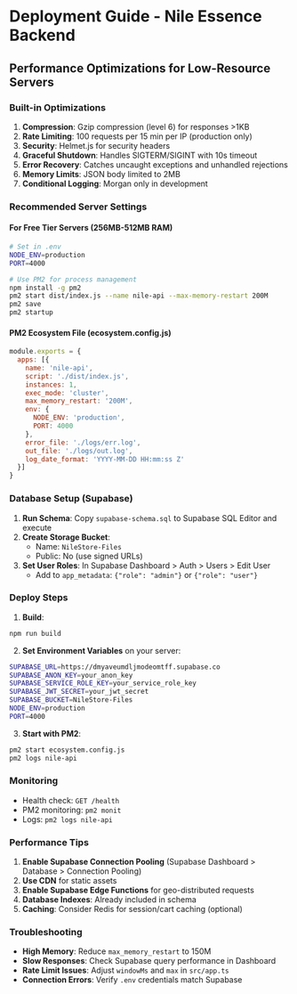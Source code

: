 # Deployment Guide - Nile Essence Backend

## Performance Optimizations for Low-Resource Servers

### Built-in Optimizations
1. **Compression**: Gzip compression (level 6) for responses >1KB
2. **Rate Limiting**: 100 requests per 15 min per IP (production only)
3. **Security**: Helmet.js for security headers
4. **Graceful Shutdown**: Handles SIGTERM/SIGINT with 10s timeout
5. **Error Recovery**: Catches uncaught exceptions and unhandled rejections
6. **Memory Limits**: JSON body limited to 2MB
7. **Conditional Logging**: Morgan only in development

### Recommended Server Settings

#### For Free Tier Servers (256MB-512MB RAM)
```bash
# Set in .env
NODE_ENV=production
PORT=4000

# Use PM2 for process management
npm install -g pm2
pm2 start dist/index.js --name nile-api --max-memory-restart 200M
pm2 save
pm2 startup
```

#### PM2 Ecosystem File (ecosystem.config.js)
```javascript
module.exports = {
  apps: [{
    name: 'nile-api',
    script: './dist/index.js',
    instances: 1,
    exec_mode: 'cluster',
    max_memory_restart: '200M',
    env: {
      NODE_ENV: 'production',
      PORT: 4000
    },
    error_file: './logs/err.log',
    out_file: './logs/out.log',
    log_date_format: 'YYYY-MM-DD HH:mm:ss Z'
  }]
}
```

### Database Setup (Supabase)

1. **Run Schema**: Copy `supabase-schema.sql` to Supabase SQL Editor and execute
2. **Create Storage Bucket**: 
   - Name: `NileStore-Files`
   - Public: No (use signed URLs)
3. **Set User Roles**: In Supabase Dashboard > Auth > Users > Edit User
   - Add to `app_metadata`: `{"role": "admin"}` or `{"role": "user"}`

### Deploy Steps

1. **Build**:
```bash
npm run build
```

2. **Set Environment Variables** on your server:
```bash
SUPABASE_URL=https://dmyaveumdljmodeomtff.supabase.co
SUPABASE_ANON_KEY=your_anon_key
SUPABASE_SERVICE_ROLE_KEY=your_service_role_key
SUPABASE_JWT_SECRET=your_jwt_secret
SUPABASE_BUCKET=NileStore-Files
NODE_ENV=production
PORT=4000
```

3. **Start with PM2**:
```bash
pm2 start ecosystem.config.js
pm2 logs nile-api
```

### Monitoring

- Health check: `GET /health`
- PM2 monitoring: `pm2 monit`
- Logs: `pm2 logs nile-api`

### Performance Tips

1. **Enable Supabase Connection Pooling** (Supabase Dashboard > Database > Connection Pooling)
2. **Use CDN** for static assets
3. **Enable Supabase Edge Functions** for geo-distributed requests
4. **Database Indexes**: Already included in schema
5. **Caching**: Consider Redis for session/cart caching (optional)

### Troubleshooting

- **High Memory**: Reduce `max_memory_restart` to 150M
- **Slow Responses**: Check Supabase query performance in Dashboard
- **Rate Limit Issues**: Adjust `windowMs` and `max` in `src/app.ts`
- **Connection Errors**: Verify `.env` credentials match Supabase
